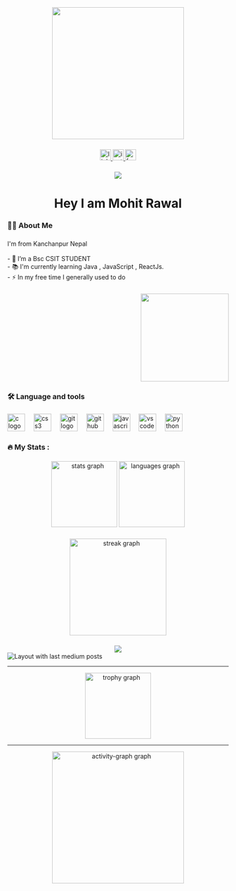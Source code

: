<div align="center">
  <img height="300" src="https://"  />
</div>

###

<div align="center">
  <a href="https://www.linkedin.com/in/mohit-rawal-9480a52b2/" target="_blank">
    <img src="https://img.shields.io/static/v1?message=LinkedIn&logo=linkedin&label=&color=0077B5&logoColor=white&labelColor=&style=for-the-badge" height="25" alt="linkedin logo"  />
  </a>
  <a href="https://www.instagram.com/rawalmohit12/" target="_blank">
    <img src="https://img.shields.io/static/v1?message=Instagram&logo=instagram&label=&color=E4405F&logoColor=white&labelColor=&style=for-the-badge" height="25" alt="instagram logo"  />
  </a>
  <a href="https://www.facebook.com/profile.php?id=100094908996377" target="_blank">
    <img src="https://img.shields.io/static/v1?message=Facebook&logo=facebook&label=&color=1877F2&logoColor=white&labelColor=&style=for-the-badge" height="25" alt="facebook logo"  />
  </a>
</div>

###

<div align="center">
  <img src="https://visitor-badge.laobi.icu/badge?page_id=Mohitrawal7.Mohitrawal7&"  />
</div>

###

<h1 align="center">Hey I am Mohit Rawal</h1>

###

<h3 align="left">👩‍💻  About Me</h3>

###

<p align="left">I'm from Kanchanpur Nepal<br><br>- 🔭 I’m a Bsc CSIT STUDENT <br>- 📚 I'm currently learning Java , JavaScript , ReactJs.<br>- ⚡ In my free time I generally used to do</p>

###

<div align="right">
  <img height="200" src="https://media.giphy.com/media/L1R1tvI9svkIWwpVYr/giphy.gif?cid=790b7611v5pzxxyav497vgyentif2klx9ghk6y3he2h4jjkj&ep=v1_gifs_search&rid=giphy.gif&ct=g"  />
</div>

###

<h3 align="left">🛠 Language and tools</h3>

###

<div align="left">
  <img src="https://cdn.jsdelivr.net/gh/devicons/devicon/icons/java/java-original.svg" height="40" alt="c logo"  />
  <img width="12" />
  <img src="https://cdn.jsdelivr.net/gh/devicons/devicon/icons/css3/css3-original.svg" height="40" alt="css3 logo"  />
  <img width="12" />
  <img src="https://cdn.jsdelivr.net/gh/devicons/devicon/icons/git/git-original.svg" height="40" alt="git logo"  />
  <img width="12" />
  <img src="https://cdn.jsdelivr.net/gh/devicons/devicon/icons/github/github-original.svg" height="40" alt="github logo"  />
  <img width="12" />
  <img src="https://cdn.jsdelivr.net/gh/devicons/devicon/icons/javascript/javascript-original.svg" height="40" alt="javascript logo"  />
  <img width="12" />
  <img src="https://cdn.jsdelivr.net/gh/devicons/devicon/icons/vscode/vscode-original.svg" height="40" alt="vscode logo"  />
  <img width="12" />
  <img src="https://cdn.jsdelivr.net/gh/devicons/devicon/icons/python/python-original.svg" height="40" alt="python logo"  />
</div>

###

<h3 align="left">🔥   My Stats :</h3>

###

<div align="center">
  <img src="https://github-readme-stats.vercel.app/api?username=Mohitrawal7&hide_title=false&hide_rank=false&show_icons=true&include_all_commits=true&count_private=true&disable_animations=false&theme=dracula&locale=en&hide_border=false&order=1" height="150" alt="stats graph"  />
  <img src="https://github-readme-stats.vercel.app/api/top-langs?username=Mohitrawal7&locale=en&hide_title=false&layout=compact&card_width=320&langs_count=5&theme=dracula&hide_border=false&order=2" height="150" alt="languages graph"  />
</div>

###

<div align="center">
  <img src="https://streak-stats.demolab.com?user=Jelina-bhatt&locale=en&mode=daily&theme=dark&hide_border=false&border_radius=5&order=3" height="220" alt="streak graph"   />
</div>

###

<div align="center">
  <img src="https://profile-counter.glitch.me/Mohitrawal7/count.svg?"  />
</div>


  <img src="https://github-read-medium-git-main.pahlevikun.vercel.app/latest?limit=4" alt="Layout with last medium posts"  />
</div>
<hr bgcolor="blue" >
<div align="center">
  <img src="https://github-profile-trophy.vercel.app?username=Mohitrawal7&theme=dracula&column=-1&row=1&margin-w=8&margin-h=8&no-bg=false&no-frame=false&order=4" height="150" alt="trophy graph"  />
  <hr bgcolor="blue" >
  <img src="https://github-readme-activity-graph.vercel.app/graph?username=Mohitrawal7&radius=16&theme=react&area=true&order=5" height="300" alt="activity-graph graph"  />
</div>
